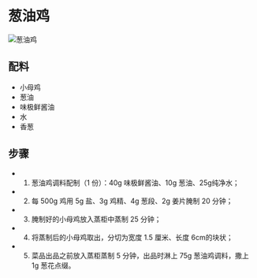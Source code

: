 # 葱油鸡

![葱油鸡](../images/葱油鸡.png)


## 配料
- 小母鸡
- 葱油
- 味极鲜酱油
- 水
- 香葱

## 步骤
- 1. 葱油鸡调料配制（1 份）：40g 味极鲜酱油、10g 葱油、25g纯净水；
- 2. 每 500g 鸡用 5g 盐、3g 鸡精、4g 葱段、2g 姜片腌制 20 分钟；
- 3. 腌制好的小母鸡放入蒸柜中蒸制 25 分钟；
- 4. 将蒸制后的小母鸡取出，分切为宽度 1.5 厘米、长度 6cm的块状；
- 5. 菜品出品之前放入蒸柜蒸制 5 分钟，出品时淋上 75g 葱油鸡调料，撒上 1g 葱花点缀。
